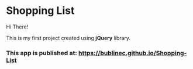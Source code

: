 # Shopping List

Hi There!

This is my first project created using **jQuery** library.

### This app is published at: https://bublinec.github.io/Shopping-List
